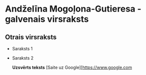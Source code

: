 # Andželīna Mogoļona-Gutieresa - galvenais virsraksts
## Otrais virsraksts
- Saraksts 1
- Saraksts 2

  **Uzsvērts teksts**
  [Saite uz Google][https://www.google.com
